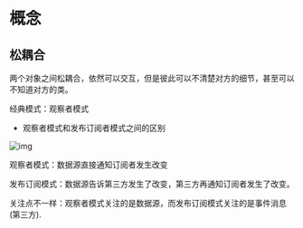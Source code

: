 # 概念

## 松耦合

两个对象之间松耦合，依然可以交互，但是彼此可以不清楚对方的细节，甚至可以不知道对方的类。

经典模式：观察者模式





- 观察者模式和发布订阅者模式之间的区别

![img](https://notepic-1302850888.cos.ap-nanjing.myqcloud.com/img/v2-87ed5aaf77f78ac6ec834ddba089e577_720w.jpg)

观察者模式：数据源直接通知订阅者发生改变

发布订阅模式：数据源告诉第三方发生了改变，第三方再通知订阅者发生了改变。

关注点不一样：观察者模式关注的是数据源，而发布订阅模式关注的是事件消息(第三方).